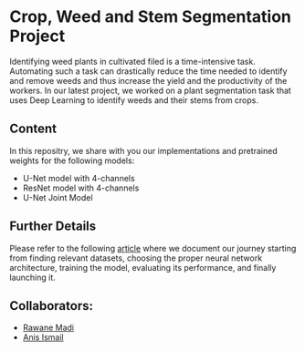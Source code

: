 # Crop, Weed and Stem Segmentation Project
Identifying weed plants in cultivated filed is a time-intensive task. Automating such a task can drastically reduce the time needed to identify and remove weeds and thus increase the yield and the productivity of the workers. In our latest project, we worked on a plant segmentation task that uses Deep Learning to identify weeds and their stems from crops. <br>
## Content
In this repositry, we share with you our implementations and pretrained weights for the following models: <br>
- U-Net model with 4-channels 
- ResNet model with 4-channels
- U-Net Joint Model

## Further Details
Please refer to the following [article]() where we document our journey starting from finding relevant datasets, choosing the proper neural network architecture, training the model, evaluating its performance, and finally launching it.

## Collaborators: <br>
- [Rawane Madi]()
- [Anis Ismail](https://anisdismail.com/)
